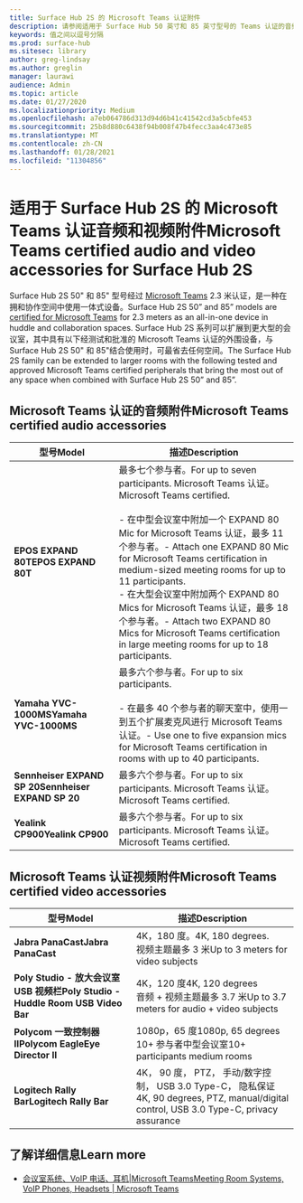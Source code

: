 ```yaml
---
title: Surface Hub 2S 的 Microsoft Teams 认证附件
description: 请参阅适用于 Surface Hub 50 英寸和 85 英寸型号的 Teams 认证的音频和视频附件。
keywords: 值之间以逗号分隔
ms.prod: surface-hub
ms.sitesec: library
author: greg-lindsay
ms.author: greglin
manager: laurawi
audience: Admin
ms.topic: article
ms.date: 01/27/2020
ms.localizationpriority: Medium
ms.openlocfilehash: a7eb064786d313d94d6b41c41542cd3a5cbfe453
ms.sourcegitcommit: 25b8d880c6438f94b008f47b4fecc3aa4c473e85
ms.translationtype: MT
ms.contentlocale: zh-CN
ms.lasthandoff: 01/28/2021
ms.locfileid: "11304856"
---
```

# <span data-ttu-id="62c10-104">适用于 Surface Hub 2S 的 Microsoft Teams 认证音频和视频附件</span><span class="sxs-lookup"><span data-stu-id="62c10-104">Microsoft Teams certified audio and video accessories for Surface Hub 2S</span></span>

<span data-ttu-id="62c10-105">Surface Hub 2S 50" 和 85" 型号经过 [Microsoft Teams](https://www.microsoft.com/microsoft-teams/across-devices/devices/product?deviceid=31) 2.3 米认证，是一种在拥和协作空间中使用一体式设备。</span><span class="sxs-lookup"><span data-stu-id="62c10-105">Surface Hub 2S 50” and 85” models are [certified for Microsoft Teams](https://www.microsoft.com/microsoft-teams/across-devices/devices/product?deviceid=31) for 2.3 meters as an all-in-one device in huddle and collaboration spaces.</span></span> <span data-ttu-id="62c10-106">Surface Hub 2S 系列可以扩展到更大型的会议室，其中具有以下经测试和批准的 Microsoft Teams 认证的外围设备，与 Surface Hub 2S 50" 和 85"结合使用时，可最省去任何空间。</span><span class="sxs-lookup"><span data-stu-id="62c10-106">The Surface Hub 2S family can be extended to larger rooms with the following tested and approved Microsoft Teams certified peripherals that bring the most out of any space when combined with Surface Hub 2S 50” and 85”.</span></span>

## <span data-ttu-id="62c10-107">Microsoft Teams 认证的音频附件</span><span class="sxs-lookup"><span data-stu-id="62c10-107">Microsoft Teams certified audio accessories</span></span> 

| <span data-ttu-id="62c10-108">型号</span><span class="sxs-lookup"><span data-stu-id="62c10-108">Model</span></span>                                | <span data-ttu-id="62c10-109">描述</span><span class="sxs-lookup"><span data-stu-id="62c10-109">Description</span></span>                                                                                                                                                                                                                                                                                              |
| ------------------------------------ | -------------------------------------------------------------------------------------------------------------------------------------------------------------------------------------------------------------------------------------------------------------------------------------------------------- |
| **<span data-ttu-id="62c10-110">EPOS EXPAND 80T</span><span class="sxs-lookup"><span data-stu-id="62c10-110">EPOS EXPAND 80T</span></span>**<br>         | <span data-ttu-id="62c10-111">最多七个参与者。</span><span class="sxs-lookup"><span data-stu-id="62c10-111">For up to seven participants.</span></span> <span data-ttu-id="62c10-112">Microsoft Teams 认证。</span><span class="sxs-lookup"><span data-stu-id="62c10-112">Microsoft Teams certified.</span></span><br><br><span data-ttu-id="62c10-113">- 在中型会议室中附加一个 EXPAND 80 Mic for Microsoft Teams 认证，最多 11 个参与者。</span><span class="sxs-lookup"><span data-stu-id="62c10-113">- Attach one EXPAND 80 Mic for Microsoft Teams certification in medium-sized meeting rooms for up to 11 participants.</span></span><br><span data-ttu-id="62c10-114">- 在大型会议室中附加两个 EXPAND 80 Mics for Microsoft Teams 认证，最多 18 个参与者。</span><span class="sxs-lookup"><span data-stu-id="62c10-114">- Attach two EXPAND 80 Mics for Microsoft Teams certification in large meeting rooms for up to 18 participants.</span></span> |
| **<span data-ttu-id="62c10-115">Yamaha YVC-1000MS</span><span class="sxs-lookup"><span data-stu-id="62c10-115">Yamaha YVC-1000MS</span></span>**<br>        | <span data-ttu-id="62c10-116">最多六个参与者。</span><span class="sxs-lookup"><span data-stu-id="62c10-116">For up to six participants.</span></span><br><br><span data-ttu-id="62c10-117">- 在最多 40 个参与者的聊天室中，使用一到五个扩展麦克风进行 Microsoft Teams 认证。</span><span class="sxs-lookup"><span data-stu-id="62c10-117">- Use one to five expansion mics for Microsoft Teams certification in rooms with up to 40 participants.</span></span>                                                                                                                                                               |
| **<span data-ttu-id="62c10-118">Sennheiser EXPAND SP 20</span><span class="sxs-lookup"><span data-stu-id="62c10-118">Sennheiser EXPAND SP 20</span></span>**<br> | <span data-ttu-id="62c10-119">最多六个参与者。</span><span class="sxs-lookup"><span data-stu-id="62c10-119">For up to six participants.</span></span> <span data-ttu-id="62c10-120">Microsoft Teams 认证。</span><span class="sxs-lookup"><span data-stu-id="62c10-120">Microsoft Teams certified.</span></span>                                                                                                                                                                                                                                                   |
| **<span data-ttu-id="62c10-121">Yealink CP900</span><span class="sxs-lookup"><span data-stu-id="62c10-121">Yealink CP900</span></span>**<br>           | <span data-ttu-id="62c10-122">最多六个参与者。</span><span class="sxs-lookup"><span data-stu-id="62c10-122">For up to six participants.</span></span> <span data-ttu-id="62c10-123">Microsoft Teams 认证。</span><span class="sxs-lookup"><span data-stu-id="62c10-123">Microsoft Teams certified.</span></span>                                                                                                                                                                                                                                                   |

 
## <span data-ttu-id="62c10-124">Microsoft Teams 认证视频附件</span><span class="sxs-lookup"><span data-stu-id="62c10-124">Microsoft Teams certified video accessories</span></span>

| <span data-ttu-id="62c10-125">型号</span><span class="sxs-lookup"><span data-stu-id="62c10-125">Model</span></span>                                       | <span data-ttu-id="62c10-126">描述</span><span class="sxs-lookup"><span data-stu-id="62c10-126">Description</span></span>                                                                    |
| ------------------------------------------- | ------------------------------------------------------------------------------ |
| **<span data-ttu-id="62c10-127">Jabra PanaCast</span><span class="sxs-lookup"><span data-stu-id="62c10-127">Jabra PanaCast</span></span>**<br>                  | <span data-ttu-id="62c10-128">4K，180 度。</span><span class="sxs-lookup"><span data-stu-id="62c10-128">4K, 180 degrees.</span></span><br><span data-ttu-id="62c10-129">视频主题最多 3 米</span><span class="sxs-lookup"><span data-stu-id="62c10-129">Up to 3 meters for video subjects</span></span>                          |
| **<span data-ttu-id="62c10-130">Poly Studio - 放大会议室 USB 视频栏</span><span class="sxs-lookup"><span data-stu-id="62c10-130">Poly Studio - Huddle Room USB Video Bar</span></span>** | <span data-ttu-id="62c10-131">4K，120 度</span><span class="sxs-lookup"><span data-stu-id="62c10-131">4K, 120 degrees</span></span><br><span data-ttu-id="62c10-132">音频 + 视频主题最多 3.7 米</span><span class="sxs-lookup"><span data-stu-id="62c10-132">Up to 3.7 meters for audio + video subjects</span></span>                 |
| **<span data-ttu-id="62c10-133">Polycom 一致控制器 II</span><span class="sxs-lookup"><span data-stu-id="62c10-133">Polycom EagleEye Director II</span></span>**<br>    | <span data-ttu-id="62c10-134">1080p，65 度</span><span class="sxs-lookup"><span data-stu-id="62c10-134">1080p, 65 degrees</span></span><br><span data-ttu-id="62c10-135">10+ 参与者中型会议室</span><span class="sxs-lookup"><span data-stu-id="62c10-135">10+ participants medium rooms</span></span>                             |
| **<span data-ttu-id="62c10-136">Logitech Rally Bar</span><span class="sxs-lookup"><span data-stu-id="62c10-136">Logitech Rally Bar</span></span>**                      | <span data-ttu-id="62c10-137">4K， 90 度， PTZ， 手动/数字控制， USB 3.0 Type-C， 隐私保证</span><span class="sxs-lookup"><span data-stu-id="62c10-137">4K, 90 degrees, PTZ, manual/digital control, USB 3.0 Type-C, privacy assurance</span></span> |

## <span data-ttu-id="62c10-138">了解详细信息</span><span class="sxs-lookup"><span data-stu-id="62c10-138">Learn more</span></span>

- [<span data-ttu-id="62c10-139">会议室系统、VoIP 电话、耳机|Microsoft Teams</span><span class="sxs-lookup"><span data-stu-id="62c10-139">Meeting Room Systems, VoIP Phones, Headsets | Microsoft Teams</span></span>](https://www.microsoft.com/microsoft-teams/across-devices/)